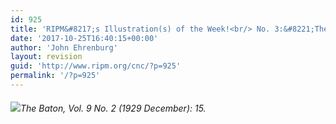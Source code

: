 ```yaml
---
id: 925
title: 'RIPM&#8217;s Illustration(s) of the Week!<br/> No. 3:&#8221;The Orchestra Player&#8217;s Idea of a Modern Score&#8221;'
date: '2017-10-25T16:40:15+00:00'
author: 'John Ehrenburg'
layout: revision
guid: 'http://www.ripm.org/cnc/?p=925'
permalink: '/?p=925'
---
```


###### ![](http://www.ripm.org/cnc/wp-content/uploads/2017/10/3-graphic-score.jpg)*The Baton*, Vol. 9 No. 2 (1929 December): 15.